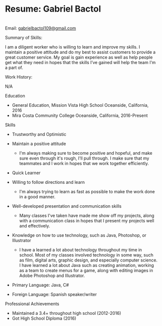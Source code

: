 # Resume: Gabriel Bactol

<img src="gabebactol.github.io/assets/20180821_202224.png" height="5" width="5">


Email: gabrielbactol109@gmail.com

Summary of Skills:

I am a diligent worker who is willing to learn and improve my skills. I maintain a positive attitude and do my best to assist customers to provide a great customer service. My goal is gain experience as well as help people get what they need in hopes that the skills I’ve gained will help the team I'm a part of.


Work History:

N/A

Education
- General Education, Mission Vista High School Oceanside, California, 2016
- Mira Costa Community College Oceanside, California, 2016-Present

Skills
-	Trustworthy and Optimistic
-	Maintain a positive attitude
     - I'm always making sure to become positive and hopeful, and make sure even through it's rough, I'll pull through. I make sure that        my teammates and I work in hopes that we work together efficiently.

-	Quick Learner
-	Willing to follow directions and learn
     - I'm always trying to learn as fast as possible to make the work done in a good manner.

-	Well-developed presentation and communication skills
      - Many classes I've taken have made me show off my projects, along with a communication class in hopes that I present my projects         well and effectively.


-	Knowledge on how to use technology, such as Java, Photoshop, or Illustrator
      - I have a learned a lot about technology throughout my time in school. Most of my classes involved technology in some way, such           as film, digital arts, graphic design, and especially computer science. I have learned a lot about Java such as creating                 animation, working as a team to create menus for a game, along with editing images in Adobe Photoshop and Illustrator. 

- Primary Language: Java, C#
- Foreign Language: Spanish speaker/writer

Professional Achievements
-	Maintained a 3.4+ throughout high school (2012-2016)
-	Got High School Diploma     (2016)
